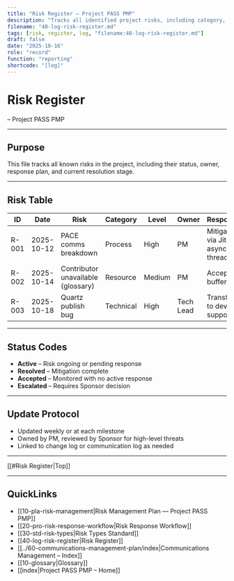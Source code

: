 ```yaml
---
title: "Risk Register — Project PASS PMP"
description: "Tracks all identified project risks, including category, owner, response strategy, and current resolution status."
filename: "40-log-risk-register.md"
tags: [risk, register, log, "filename:40-log-risk-register.md"]
draft: false
date: "2025-10-16"
role: "record"
function: "reporting"
shortcode: "[log]"
---
```


# Risk Register 
– Project PASS PMP  

---

## Purpose

This file tracks all known risks in the project, including their status, owner, response plan, and current resolution stage.

---

## Risk Table

| ID | Date | Risk | Category | Level | Owner | Response | Status |
|----|------|------|----------|-------|--------|----------|--------|
| R-001 | 2025-10-12 | PACE comms breakdown | Process | High | PM | Mitigate via Jitsi + async threads | Active |
| R-002 | 2025-10-14 | Contributor unavailable (glossary) | Resource | Medium | PM | Accept w/ buffer | Resolved |
| R-003 | 2025-10-18 | Quartz publish bug | Technical | High | Tech Lead | Transfer to dev support | Active |

---

## Status Codes

- **Active** – Risk ongoing or pending response  
- **Resolved** – Mitigation complete  
- **Accepted** – Monitored with no active response  
- **Escalated** – Requires Sponsor decision  

---

## Update Protocol

- Updated weekly or at each milestone  
- Owned by PM, reviewed by Sponsor for high-level threats  
- Linked to change log or communication log as needed

---

[[#Risk Register|Top]]

---

## QuickLinks
- [[10-pla-risk-management|Risk Management Plan — Project PASS PMP]]
- [[20-pro-risk-response-workflow|Risk Response Workflow]]
- [[30-std-risk-types|Risk Types Standard]]
- [[40-log-risk-register|Risk Register]]
- [[../60-communications-management-plan/index|Communications Management – Index]]
- [[10-glossary|Glossary]]
- [[index|Project PASS PMP – Home]]
